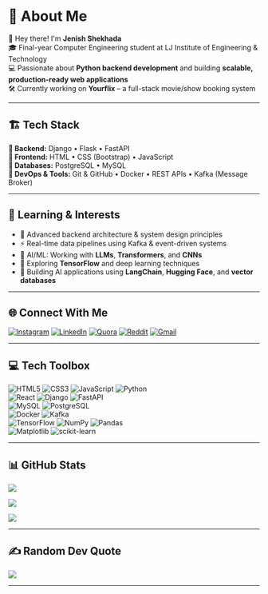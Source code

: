 # 💫 About Me

🚀 Hey there! I'm **Jenish Shekhada**  
🎓 Final-year Computer Engineering student at LJ Institute of Engineering & Technology  
💻 Passionate about **Python backend development** and building **scalable, production-ready web applications**  
🛠️ Currently working on **Yourflix** – a full-stack movie/show booking system  

---

## 🏗️ Tech Stack

**🔹 Backend:** Django • Flask • FastAPI  
**🔹 Frontend:** HTML • CSS (Bootstrap) • JavaScript  
**🔹 Databases:** PostgreSQL • MySQL  
**🔹 DevOps & Tools:** Git & GitHub • Docker • REST APIs • Kafka (Message Broker)  

---

## 🌱 Learning & Interests

- 🧠 Advanced backend architecture & system design principles  
- ⚡ Real-time data pipelines using Kafka & event-driven systems  
- 🤖 AI/ML: Working with **LLMs**, **Transformers**, and **CNNs**  
- 🧪 Exploring **TensorFlow** and deep learning techniques  
- 🧾 Building AI applications using **LangChain**, **Hugging Face**, and **vector databases**

---

## 🌐 Connect With Me

[![Instagram](https://img.shields.io/badge/Instagram-%23E4405F.svg?logo=Instagram&logoColor=white)](https://instagram.com/j._r._shekhada) 
[![LinkedIn](https://img.shields.io/badge/LinkedIn-%230077B5.svg?logo=linkedin&logoColor=white)](https://linkedin.com/in/jenish-shekhada-ba4681314) 
[![Quora](https://img.shields.io/badge/Quora-%23B92B27.svg?logo=Quora&logoColor=white)](https://quora.com/profile/ShadowMonarch) 
[![Reddit](https://img.shields.io/badge/Reddit-%23FF4500.svg?logo=Reddit&logoColor=white)](https://reddit.com/user/Shadow_Monarch) 
[![Gmail](https://img.shields.io/badge/Email-D14836?logo=gmail&logoColor=white)](mailto:jenishshekhada7@gmail.com)  

---

## 💻 Tech Toolbox

![HTML5](https://img.shields.io/badge/html5-%23E34F26.svg?style=flat-square&logo=html5&logoColor=white) 
![CSS3](https://img.shields.io/badge/css3-%231572B6.svg?style=flat-square&logo=css3&logoColor=white) 
![JavaScript](https://img.shields.io/badge/javascript-%23323330.svg?style=flat-square&logo=javascript&logoColor=%23F7DF1E) 
![Python](https://img.shields.io/badge/python-3670A0?style=flat-square&logo=python&logoColor=ffdd54)  
![React](https://img.shields.io/badge/react-%2320232a.svg?style=flat-square&logo=react&logoColor=%2361DAFB) 
![Django](https://img.shields.io/badge/django-%23092E20.svg?style=flat-square&logo=django&logoColor=white) 
![FastAPI](https://img.shields.io/badge/fastapi-%2300C7B7.svg?style=flat-square&logo=fastapi&logoColor=white)  
![MySQL](https://img.shields.io/badge/mysql-4479A1.svg?style=flat-square&logo=mysql&logoColor=white) 
![PostgreSQL](https://img.shields.io/badge/postgresql-%23316192.svg?style=flat-square&logo=postgresql&logoColor=white)  
![Docker](https://img.shields.io/badge/docker-%230db7ed.svg?style=flat-square&logo=docker&logoColor=white) 
![Kafka](https://img.shields.io/badge/kafka-231F20.svg?style=flat-square&logo=apachekafka&logoColor=white)  
![TensorFlow](https://img.shields.io/badge/TensorFlow-%23FF6F00.svg?style=flat-square&logo=TensorFlow&logoColor=white) 
![NumPy](https://img.shields.io/badge/numpy-%23013243.svg?style=flat-square&logo=numpy&logoColor=white) 
![Pandas](https://img.shields.io/badge/pandas-%23150458.svg?style=flat-square&logo=pandas&logoColor=white)  
![Matplotlib](https://img.shields.io/badge/Matplotlib-%23ffffff.svg?style=flat-square&logo=Matplotlib&logoColor=black) 
![scikit-learn](https://img.shields.io/badge/scikit--learn-%23F7931E.svg?style=flat-square&logo=scikit-learn&logoColor=white)

---

## 📊 GitHub Stats

![](https://github-readme-stats.vercel.app/api?username=ShadowMonarchX&theme=radical&hide_border=false&include_all_commits=true&count_private=true)

![](https://github-readme-streak-stats.herokuapp.com/?user=ShadowMonarchX&theme=radical&hide_border=false)

![](https://github-readme-stats.vercel.app/api/top-langs/?username=ShadowMonarchX&theme=radical&hide_border=false&include_all_commits=true&count_private=true&layout=compact)


---

## ✍️ Random Dev Quote

![](https://quotes-github-readme.vercel.app/api?type=vertical&theme=dark)

---

<!-- Made with 💻 by Jenish | Inspired by GPRM (https://gprm.itsvg.in) -->
